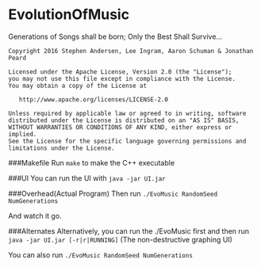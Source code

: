 # EvolutionOfMusic
Generations of Songs shall be born; Only the Best Shall Survive...
  
  
  
    Copyright 2016 Stephen Andersen, Lee Ingram, Aaron Schuman & Jonathan Peard

    Licensed under the Apache License, Version 2.0 (the "License");
    you may not use this file except in compliance with the License.
    You may obtain a copy of the License at

       http://www.apache.org/licenses/LICENSE-2.0

    Unless required by applicable law or agreed to in writing, software
    distributed under the License is distributed on an "AS IS" BASIS,
    WITHOUT WARRANTIES OR CONDITIONS OF ANY KIND, either express or implied.
    See the License for the specific language governing permissions and
    limitations under the License.

###Makefile
Run
   `make`
to make the C++ executable

###UI
You can run the UI with
    `java -jar UI.jar`
    
###Overhead(Actual Program)
Then run
    `./EvoMusic RandomSeed NumGenerations`
    
And watch it go.

###Alternates
Alternatively, you can run the ./EvoMusic first and then run
    `java -jar UI.jar [-r|r|RUNNING]`
(The non-destructive graphing UI)

You can also run
      ```
      ./EvoMusic
      RandomSeed NumGenerations
      ```
